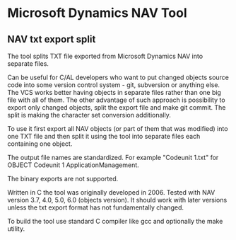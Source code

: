 # Microsoft Dynamics NAV Tool

## NAV txt export split

The tool splits TXT file exported from Microsoft Dynamics NAV into separate files.

Can be useful for C/AL developers who want to put changed objects source code into some version control system - git, subversion or anything else. The VCS works better having objects in separate files rather than one big file with all of them. The other advantage of such approach is possibility to export only changed objects, split the export file and make git commit. The split is making the character set conversion additionally.

To use it first export all NAV objects (or part of them that was modified) into one TXT file and then split it using the tool into separate files each containing one object. 

The output file names are standardized. For example "Codeunit 1.txt" for OBJECT Codeunit 1 ApplicationManagement.

The binary exports are not supported.

Written in C the tool was originally developed in 2006. Tested with NAV version 3.7, 4.0, 5.0, 6.0 (objects version). It should work with later versions unless the txt export format has not fundamentally changed.

To build the tool use standard C compiler like gcc and optionally the make utility.
